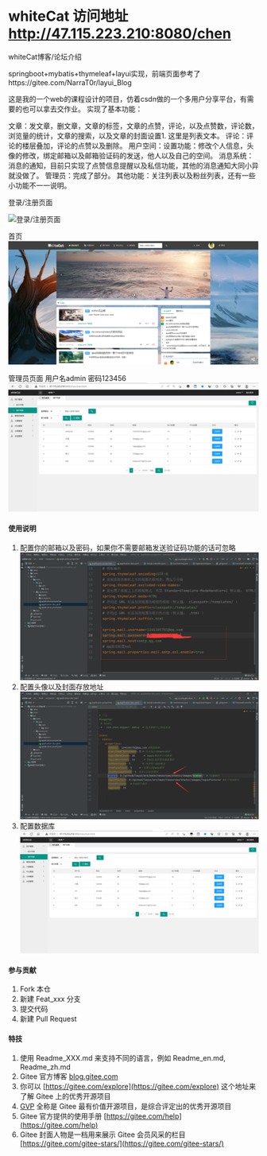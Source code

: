 # whiteCat 访问地址  http://47.115.223.210:8080/chen

whiteCat博客/论坛介绍

springboot+mybatis+thymeleaf+layui实现，前端页面参考了https://gitee.com/NarraT0r/layui_Blog

这是我的一个web的课程设计的项目，仿着csdn做的一个多用户分享平台，有需要的也可以拿去交作业。
实现了基本功能：

文章：发文章，删文章，文章的标签，文章的点赞，评论，以及点赞数，评论数，浏览量的统计，文章的搜索，以及文章的封面设置1. 这里是列表文本。
评论：评论的楼层叠加，评论的点赞以及删除。
用户空间：设置功能：修改个人信息，头像的修改，绑定邮箱以及邮箱验证码的发送，他人以及自己的空间。
消息系统：消息的通知，目前只实现了点赞信息提醒以及私信功能，其他的消息通知大同小异就没做了。
管理员：完成了部分。
其他功能：关注列表以及粉丝列表，还有一些小功能不一一说明。


登录/注册页面

![登录/注册页面](https://foruda.gitee.com/images/1672927608603235204/73d9003f_11795877.png "19@FB]1D_K]_}Q7UUCCZ3N1.png")

首页
![输入图片说明](_3H$Q1_DJ%7DD91NBHHG@EZEA.png)

管理员页面 用户名admin 密码123456
![输入图片说明](image.png)

#### 使用说明

1.  配置你的邮箱以及密码，如果你不需要邮箱发送验证码功能的话可忽略
![输入图片说明](%5D8QG$D3_O4Q%251$EHD%7DG~I35.png)
2.  配置头像以及封面存放地址
![输入图片说明](15FU820NVR40MUALKHS4%25JM.png)
3.  配置数据库
![输入图片说明](image.png)

#### 参与贡献

1.  Fork 本仓
2.  新建 Feat_xxx 分支
3.  提交代码
4.  新建 Pull Request


#### 特技

1.  使用 Readme\_XXX.md 来支持不同的语言，例如 Readme\_en.md, Readme\_zh.md
2.  Gitee 官方博客 [blog.gitee.com](https://blog.gitee.com)
3.  你可以 [https://gitee.com/explore](https://gitee.com/explore) 这个地址来了解 Gitee 上的优秀开源项目
4.  [GVP](https://gitee.com/gvp) 全称是 Gitee 最有价值开源项目，是综合评定出的优秀开源项目
5.  Gitee 官方提供的使用手册 [https://gitee.com/help](https://gitee.com/help)
6.  Gitee 封面人物是一档用来展示 Gitee 会员风采的栏目 [https://gitee.com/gitee-stars/](https://gitee.com/gitee-stars/)
